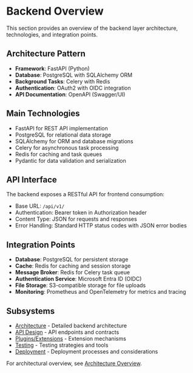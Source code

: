 # Backend Overview

This section provides an overview of the backend layer architecture, technologies, and integration points.

## Architecture Pattern

- **Framework**: FastAPI (Python)
- **Database**: PostgreSQL with SQLAlchemy ORM
- **Background Tasks**: Celery with Redis
- **Authentication**: OAuth2 with OIDC integration
- **API Documentation**: OpenAPI (Swagger/UI)

## Main Technologies

- FastAPI for REST API implementation
- PostgreSQL for relational data storage
- SQLAlchemy for ORM and database migrations
- Celery for asynchronous task processing
- Redis for caching and task queues
- Pydantic for data validation and serialization

## API Interface

The backend exposes a RESTful API for frontend consumption:

- Base URL: `/api/v1/`
- Authentication: Bearer token in Authorization header
- Content Type: JSON for requests and responses
- Error Handling: Standard HTTP status codes with JSON error bodies

## Integration Points

- **Database**: PostgreSQL for persistent storage
- **Cache**: Redis for caching and session storage
- **Message Broker**: Redis for Celery task queue
- **Authentication Service**: Microsoft Entra ID (OIDC)
- **File Storage**: S3-compatible storage for file uploads
- **Monitoring**: Prometheus and OpenTelemetry for metrics and tracing

## Subsystems

- [Architecture](./architecture.md) - Detailed backend architecture
- [API Design](./api.md) - API endpoints and contracts
- [Plugins/Extensions](./plugins.md) - Extension mechanisms
- [Testing](./testing.md) - Testing strategies and tools
- [Deployment](./deploy.md) - Deployment processes and considerations

For architectural overview, see [Architecture Overview](../architecture/index.md).
